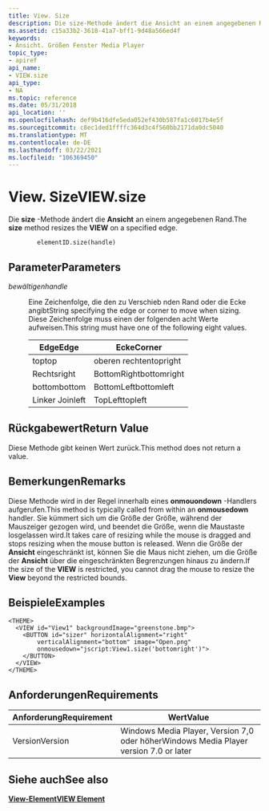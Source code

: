 ```yaml
---
title: View. Size
description: Die size-Methode ändert die Ansicht an einem angegebenen Rand.
ms.assetid: c15a33b2-3618-41a7-bff1-9d48a566ed4f
keywords:
- Ansicht. Größen Fenster Media Player
topic_type:
- apiref
api_name:
- VIEW.size
api_type:
- NA
ms.topic: reference
ms.date: 05/31/2018
api_location: ''
ms.openlocfilehash: def9b416dfe5eda052ef430b587fa1c6017b4e5f
ms.sourcegitcommit: c8ec1ded1ffffc364d3c4f560bb2171da0dc5040
ms.translationtype: MT
ms.contentlocale: de-DE
ms.lasthandoff: 03/22/2021
ms.locfileid: "106369450"
---
```

# <a name="viewsize"></a><span data-ttu-id="2db44-104">View. Size</span><span class="sxs-lookup"><span data-stu-id="2db44-104">VIEW.size</span></span>

<span data-ttu-id="2db44-105">Die **size** -Methode ändert die **Ansicht** an einem angegebenen Rand.</span><span class="sxs-lookup"><span data-stu-id="2db44-105">The **size** method resizes the **VIEW** on a specified edge.</span></span>

``` syntax
        elementID.size(handle)
```

## <a name="parameters"></a><span data-ttu-id="2db44-106">Parameter</span><span class="sxs-lookup"><span data-stu-id="2db44-106">Parameters</span></span>

<dl> <dt>

<span data-ttu-id="2db44-107"><span id="handle"></span><span id="HANDLE"></span>*bewältigen*</span><span class="sxs-lookup"><span data-stu-id="2db44-107"><span id="handle"></span><span id="HANDLE"></span>*handle*</span></span>
</dt> <dd>

<span data-ttu-id="2db44-108">Eine Zeichenfolge, die den zu Verschieb nden Rand oder die Ecke angibt</span><span class="sxs-lookup"><span data-stu-id="2db44-108">String specifying the edge or corner to move when sizing.</span></span> <span data-ttu-id="2db44-109">Diese Zeichenfolge muss einen der folgenden acht Werte aufweisen.</span><span class="sxs-lookup"><span data-stu-id="2db44-109">This string must have one of the following eight values.</span></span>



| <span data-ttu-id="2db44-110">Edge</span><span class="sxs-lookup"><span data-stu-id="2db44-110">Edge</span></span>   | <span data-ttu-id="2db44-111">Ecke</span><span class="sxs-lookup"><span data-stu-id="2db44-111">Corner</span></span>      |
|--------|-------------|
| <span data-ttu-id="2db44-112">top</span><span class="sxs-lookup"><span data-stu-id="2db44-112">top</span></span>    | <span data-ttu-id="2db44-113">oberen rechten</span><span class="sxs-lookup"><span data-stu-id="2db44-113">topright</span></span>    |
| <span data-ttu-id="2db44-114">Rechts</span><span class="sxs-lookup"><span data-stu-id="2db44-114">right</span></span>  | <span data-ttu-id="2db44-115">BottomRight</span><span class="sxs-lookup"><span data-stu-id="2db44-115">bottomright</span></span> |
| <span data-ttu-id="2db44-116">bottom</span><span class="sxs-lookup"><span data-stu-id="2db44-116">bottom</span></span> | <span data-ttu-id="2db44-117">BottomLeft</span><span class="sxs-lookup"><span data-stu-id="2db44-117">bottomleft</span></span>  |
| <span data-ttu-id="2db44-118">Linker Join</span><span class="sxs-lookup"><span data-stu-id="2db44-118">left</span></span>   | <span data-ttu-id="2db44-119">TopLeft</span><span class="sxs-lookup"><span data-stu-id="2db44-119">topleft</span></span>     |



 

</dd> </dl>

## <a name="return-value"></a><span data-ttu-id="2db44-120">Rückgabewert</span><span class="sxs-lookup"><span data-stu-id="2db44-120">Return Value</span></span>

<span data-ttu-id="2db44-121">Diese Methode gibt keinen Wert zurück.</span><span class="sxs-lookup"><span data-stu-id="2db44-121">This method does not return a value.</span></span>

## <a name="remarks"></a><span data-ttu-id="2db44-122">Bemerkungen</span><span class="sxs-lookup"><span data-stu-id="2db44-122">Remarks</span></span>

<span data-ttu-id="2db44-123">Diese Methode wird in der Regel innerhalb eines **onmouondown** -Handlers aufgerufen.</span><span class="sxs-lookup"><span data-stu-id="2db44-123">This method is typically called from within an **onmousedown** handler.</span></span> <span data-ttu-id="2db44-124">Sie kümmert sich um die Größe der Größe, während der Mauszeiger gezogen wird, und beendet die Größe, wenn die Maustaste losgelassen wird.</span><span class="sxs-lookup"><span data-stu-id="2db44-124">It takes care of resizing while the mouse is dragged and stops resizing when the mouse button is released.</span></span> <span data-ttu-id="2db44-125">Wenn die Größe der **Ansicht** eingeschränkt ist, können Sie die Maus nicht ziehen, um die Größe der **Ansicht** über die eingeschränkten Begrenzungen hinaus zu ändern.</span><span class="sxs-lookup"><span data-stu-id="2db44-125">If the size of the **VIEW** is restricted, you cannot drag the mouse to resize the **View** beyond the restricted bounds.</span></span>

## <a name="examples"></a><span data-ttu-id="2db44-126">Beispiele</span><span class="sxs-lookup"><span data-stu-id="2db44-126">Examples</span></span>


```JScript
<THEME>
  <VIEW id="View1" backgroundImage="greenstone.bmp">
    <BUTTON id="sizer" horizontalAlignment="right" 
        verticalAlignment="bottom" image="Open.png" 
        onmousedown="jscript:View1.size('bottomright')">
    </BUTTON>
  </VIEW>
</THEME>
```



## <a name="requirements"></a><span data-ttu-id="2db44-127">Anforderungen</span><span class="sxs-lookup"><span data-stu-id="2db44-127">Requirements</span></span>



| <span data-ttu-id="2db44-128">Anforderung</span><span class="sxs-lookup"><span data-stu-id="2db44-128">Requirement</span></span> | <span data-ttu-id="2db44-129">Wert</span><span class="sxs-lookup"><span data-stu-id="2db44-129">Value</span></span> |
|--------------------|------------------------------------------------------|
| <span data-ttu-id="2db44-130">Version</span><span class="sxs-lookup"><span data-stu-id="2db44-130">Version</span></span><br/> | <span data-ttu-id="2db44-131">Windows Media Player, Version 7,0 oder höher</span><span class="sxs-lookup"><span data-stu-id="2db44-131">Windows Media Player version 7.0 or later</span></span><br/> |



## <a name="see-also"></a><span data-ttu-id="2db44-132">Siehe auch</span><span class="sxs-lookup"><span data-stu-id="2db44-132">See also</span></span>

<dl> <dt>

[<span data-ttu-id="2db44-133">**View-Element**</span><span class="sxs-lookup"><span data-stu-id="2db44-133">**VIEW Element**</span></span>](view-element.md)
</dt> </dl>

 

 





